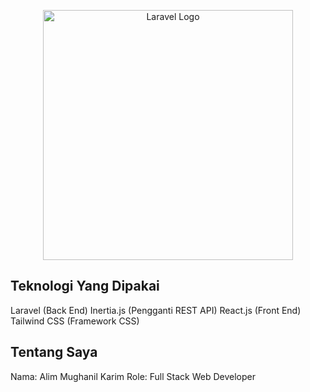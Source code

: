<p align="center"><a href="https://laravel.com" target="_blank"><img src="https://raw.githubusercontent.com/laravel/art/master/logo-lockup/5%20SVG/2%20CMYK/1%20Full%20Color/laravel-logolockup-cmyk-red.svg" width="400" alt="Laravel Logo"></a></p>


## Teknologi Yang Dipakai

Laravel (Back End)
Inertia.js (Pengganti REST API)
React.js (Front End)
Tailwind CSS (Framework CSS)

## Tentang Saya

Nama: Alim Mughanil Karim
Role: Full Stack Web Developer
